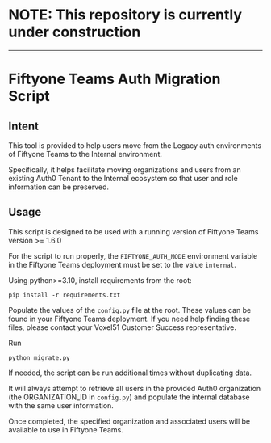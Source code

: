 # NOTE: This repository is currently under construction
---
# Fiftyone Teams Auth Migration Script

## Intent

This tool is provided to help users move from the Legacy auth environments of Fiftyone Teams to the Internal environment.

Specifically, it helps facilitate moving organizations and users from an existing Auth0 Tenant to the Internal ecosystem so that user and role information can be preserved.

## Usage

This script is designed to be used with a running version of Fiftyone Teams version >= 1.6.0

For the script to run properly, the `FIFTYONE_AUTH_MODE` environment variable in the Fiftyone Teams deployment must be set to the value `internal`.



Using python>=3.10, install requirements from the root:

```
pip install -r requirements.txt
```

Populate the values of the `config.py` file at the root. These values can be found in your Fiftyone Teams deployment. If you need help finding these files, please contact your Voxel51 Customer Success representative.

Run

```
python migrate.py
```

If needed, the script can be run additional times without duplicating data.

It will always attempt to retrieve all users in the provided Auth0 organization (the ORGANIZATION_ID in `config.py`)
and populate the internal database with the same user information.

Once completed, the specified organization and associated users will be available to use in Fiftyone Teams.

